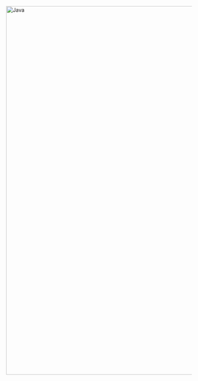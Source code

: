 <img src="https://user-images.githubusercontent.com/47677499/102267831-38767c00-3ef9-11eb-934e-df64c9484933.png" align="center" alt="Java" width="1000px"/>
